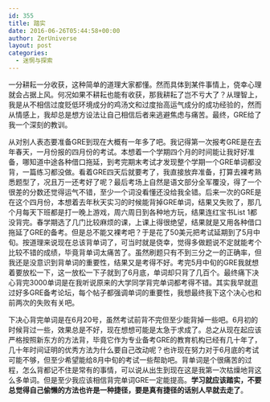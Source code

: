 ```yaml
---
id: 355
title: 踏实
date: 2016-06-26T05:44:58+00:00
author: ZerUniverse
layout: post
categories:
  - 迷惘与探索
---
```

一分耕耘一分收获，这种简单的道理大家都懂。然而具体到某件事情上，侥幸心理就会占据上风。何况如果不耕耘也能有收获，那我耕耘了岂不亏大了？从理智上，我是从不相信过度贬低环境成分的鸡汤文和过度抬高运气成分的成功经验的，然而从情感上，我却总是想方设法让自己相信后者来逃避焦虑与痛苦。最终，GRE给了我一个深刻的教训<!--more-->。

从对别人表态要准备GRE到现在大概有一年多了吧。我记得第一次报考GRE是在去年春天，一月份报的四月份的考试。本想着一个学期四个月的时间能让我好好准备，哪知道中途各种借口拖延，到考完期末考试才发现整个学期一个GRE单词都没背，一篇练习都没做。看着GRE四天后就要考了，我直接放弃准备，打算去裸考熟悉题型了，况且万一还考好了呢？最后考场上自然是语文部分全军覆没，得了一个很差的分数还觉得运气不错，至少一个词没看懂还没给我全错。后来一次的GRE是在这个四月份，本想着去年秋天实习的时候能背掉GRE单词，结果又失败了，那几个月每天下班都是打一晚上游戏，周六周日到各种地方玩，结果连红宝书List 1都没背完。春学期选了几门比较麻烦的课，上课上得很绝望，结果就是又用各种借口拖延了GRE的备考。但是总不能又裸考吧？于是花了50美元把考试延期到了5月中旬。按道理来说现在总该背单词了，可当时就是侥幸，觉得多做题说不定就能考个比较不错的成绩，毕竟背单词太痛苦了。虽然刷题只有不到三分之一的正确率，但我还是没意识到背单词的重要性，结果又是考得不好。考完5月中旬的GRE我就想着要放松一下，这一放松一下子就到了6月底，单词却只背了几百个。最终痛下决心背完3000单词是在我听说原来的大学同学背完单词都考得不错。其实我早就逛过好多GRE备考论坛，每个帖子都强调单词的重要性，我想最终我下这个决心也和前两次的失败有关吧。

下决心背完单词是在6月20号，虽然考试前背不完但至少能背掉一些吧。6月初的时候背过一些，效果总是不好，现在想想可能是太急于求成了。总之从现在起应该严格按照新东方的方法背，毕竟它作为专业备考GRE的教育机构已经有几十年了，几十年时间证明的优秀方法为什么要自己改动呢？也许现在努力对于6月底的考试可能不够，但至少希望能给8月中旬的考试一些帮助吧。背单词是个很痛苦的过程，怎么背都记不住是常有的事情，可以说从出生到现在这是我第一次枯燥地背这么多单词。但是至少我应该相信背完单词GRE一定能提高。**学习就应该踏实，不要总觉得自己偷懒的方法也许是一种捷径，要是真有捷径的话别人早就去走了**。
